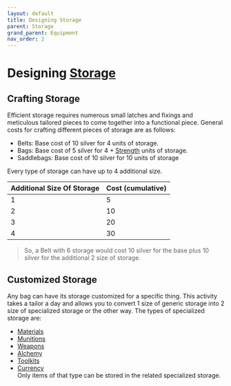 ```yaml
---
layout: default
title: Designing Storage
parent: Storage
grand_parent: Equipment
nav_order: 2
---
```

# Designing [Storage](Storage)

## Crafting Storage
Efficient storage requires numerous small latches and fixings and meticulous tailored pieces to come together into a functional piece. General costs for crafting different pieces of storage are as follows:
* Belts: Base cost of 10 silver for 4 units of storage.
* Bags: Base cost of 5 silver for 4 + [Strength](Strength) units of storage.
* Saddlebags: Base cost of 10 silver for 10 units of storage

Every type of storage can have up to 4 additional size.

| Additional Size Of Storage | Cost (cumulative) |
| -------------------------- | ----------------- |
| 1                          | 5                 |
| 2                          | 10                |
| 3                          | 20                |
| 4                          | 30                |

> So, a Belt with 6 storage would cost 10 silver for the base plus 10 silver for the additional 2 size of storage.

## Customized Storage
Any bag can have its storage customized for a specific thing. This activity takes a tailor a day and allows you to convert 1 size of generic storage into 2 size of specialized storage or the other way. The types of specialized storage are: 
* [Materials](Materials)
* [Munitions](Comestibles#Munitions)
* [Weapons](Weapons) 
* [Alchemy](Comestibles#Alchemy)
* [Toolkits](Gear#Toolkits)
* [Currency](Equipment#Currency)  
Only items of that type can be stored in the related specialized storage.